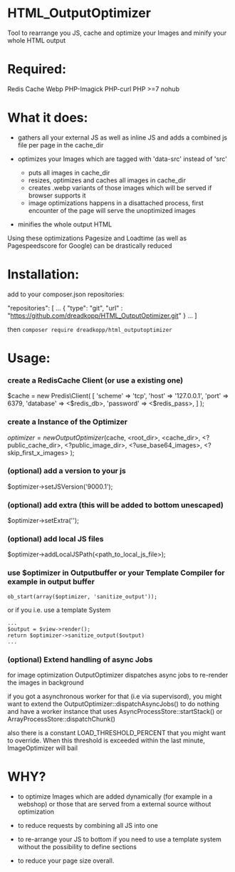 
# HTML_OutputOptimizer
Tool to rearrange you JS, cache and optimize your Images and minify your whole HTML output


# Required:

Redis Cache
Webp
PHP-Imagick
PHP-curl
PHP >=7
nohub

# What it does:

* gathers all your external JS as well as inline JS and adds a combined js file per page in the cache_dir
* optimizes your Images which are tagged with 'data-src' instead of 'src'
  - puts all images in cache_dir
  - resizes, optimizes and caches all images in cache_dir
  - creates .webp variants of those images which will be served if browser supports it
  - image optimizations happens in a disattached process, first encounter of the page will serve the unoptimized images
  
* minifies the whole output HTML

Using these optimizations Pagesize and Loadtime (as well as Pagespeedscore for Google) can be drastically reduced


# Installation:

add to your composer.json repositories:

"repositories": [
 ...
{
"type": "git",
"url" : "https://github.com/dreadkopp/HTML_OutputOptimizer.git"
}
...
]

then
```composer require dreadkopp/html_outputoptimizer```


# Usage:


### create a RedisCache Client (or use a existing one)
$cache = new Predis\Client(
    [
        'scheme'   => 'tcp',
        'host'     => '127.0.0.1',
        'port'     => 6379,
        'database' => <$redis_db>,
        'password' => <$redis_pass>,
    ]
);

### create a Instance of the Optimizer

$optimizer = new OutputOptimizer($cache, <root_dir>, <cache_dir>, <?public_cache_dir>, <?public_image_dir>, <?use_base64_images>, <?skip_first_x_images> );

### (optional) add a version to your js
$optimizer->setJSVersion('9000.1');

### (optional) add extra (this will be added to bottom unescaped)
$optimizer->setExtra('<!-- OPTIMIZED! -->');

### (optional) add local JS files
$optimizer->addLocalJSPath(<path_to_local_js_file>);


### use $optimizer in Outputbuffer or your Template Compiler for example in output buffer

```
ob_start(array($optimizer, 'sanitize_output'));
```

or if you i.e. use a template System
```
...
$output = $view->render();
return $optimizer->sanitize_output($output)
...

```


### (optional) Extend handling of async Jobs
for image optimization OutputOptimizer dispatches async jobs to re-render the images in background

if you got a asynchronous worker for that (i.e via supervisord), you might want to extend the OutputOptimizer::dispatchAsyncJobs() to do nothing
and have a worker instance that uses AsyncProcessStore::startStack() or ArrayProcessStore::dispatchChunk()

also there is a constant LOAD_THRESHOLD_PERCENT that you might want to override. When this threshold is exceeded within the last minute, ImageOptimizer will bail


# WHY?

* to optimize Images which are added dynamically (for example in a webshop) or those that are served from a external source without optimization

* to reduce requests by combining all JS into one

* to re-arrange your JS to bottom if you need to use a template system without the possibility to define sections

* to reduce your page size overall.
